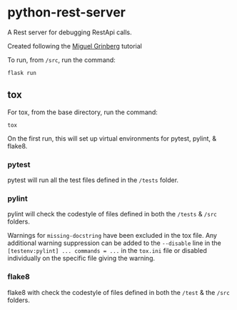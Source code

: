 # python-rest-server
A Rest server for debugging RestApi calls.

Created following the [Miguel Grinberg](https://blog.miguelgrinberg.com/post/the-flask-mega-tutorial-part-i-hello-world) tutorial

To run, from `/src`, run the command:
```
flask run
```

## tox
For tox, from the base directory, run the command:
```
tox
```

On the first run, this will set up virtual environments for pytest, pylint, & flake8.

### pytest
pytest will run all the test files defined in the `/tests` folder.

### pylint
pylint will check the codestyle of files defined in both the `/tests` & `/src` folders.

Warnings for ``missing-docstring`` have been excluded in the tox file. Any additional warning suppression can be added to the ``--disable`` line in the ``[testenv:pylint] ... commands = ...`` in the `tox.ini` file or disabled individually on the specific file giving the warning.

### flake8
flake8 with check the codestyle of files defined in both the `/test` & the `/src` folders.